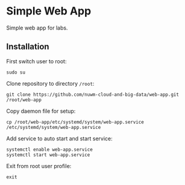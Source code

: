 # Simple Web App

Simple web app for labs.

## Installation

First switch user to root:

~~~
sudo su
~~~

Clone repository to directory `/root`:

~~~
git clone https://github.com/nuwm-cloud-and-big-data/web-app.git /root/web-app
~~~

Copy daemon file for setup:

~~~
cp /root/web-app/etc/systemd/system/web-app.service /etc/systemd/system/web-app.service
~~~

Add service to auto start and start service:

~~~
systemctl enable web-app.service
systemctl start web-app.service
~~~

Exit from root user profile:

~~~
exit
~~~